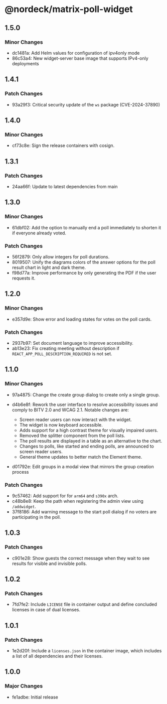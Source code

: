 # @nordeck/matrix-poll-widget

## 1.5.0

### Minor Changes

- dc1481a: Add Helm values for configuration of ipv4only mode
- 86c53a4: New widget-server base image that supports IPv4-only deployments

## 1.4.1

### Patch Changes

- 93a29f3: Critical security update of the `ws` package (CVE-2024-37890)

## 1.4.0

### Minor Changes

- cf73c8e: Sign the release containers with cosign.

## 1.3.1

### Patch Changes

- 24aa66f: Update to latest dependencies from main

## 1.3.0

### Minor Changes

- 61dbf02: Add the option to manually end a poll immediately to shorten it if everyone already voted.

### Patch Changes

- 56f2879: Only allow integers for poll durations.
- 8019507: Unify the diagrams colors of the answer options for the poll result chart in light and dark theme.
- f98d77a: Improve performance by only generating the PDF if the user requests it.

## 1.2.0

### Minor Changes

- e357d9e: Show error and loading states for votes on the poll cards.

### Patch Changes

- 2937b97: Set document language to improve accessibility.
- ab13e23: Fix creating meeting without description if `REACT_APP_POLL_DESCRIPTION_REQUIRED` is not set.

## 1.1.0

### Minor Changes

- 97a4875: Change the create group dialog to create only a single group.
- d4b6e8f: Rework the user interface to resolve accessibility issues and comply to BITV 2.0 and WCAG 2.1.
  Notable changes are:

  - Screen reader users can now interact with the widget.
  - The widget is now keyboard accessible.
  - Adds support for a high contrast theme for visually impaired users.
  - Removed the splitter component from the poll lists.
  - The poll results are displayed in a table as an alternative to the chart.
  - Changes to polls, like started and ending polls, are announced to screen reader users.
  - General theme updates to better match the Element theme.

- d01792e: Edit groups in a modal view that mirrors the group creation process

### Patch Changes

- 9c57462: Add support for for `arm64` and `s390x` arch.
- c48b8e8: Keep the path when registering the admin view using `/addwidget`.
- 37f8186: Add warning message to the start poll dialog if no voters are participating in the poll.

## 1.0.3

### Patch Changes

- c901e28: Show guests the correct message when they wait to see results for visible and invisible polls.

## 1.0.2

### Patch Changes

- 7fd7fe2: Include `LICENSE` file in container output and define concluded licenses in case of dual licenses.

## 1.0.1

### Patch Changes

- 1e2d20f: Include a `licenses.json` in the container image, which includes a list of all dependencies and their licenses.

## 1.0.0

### Major Changes

- fe1adbe: Initial release
